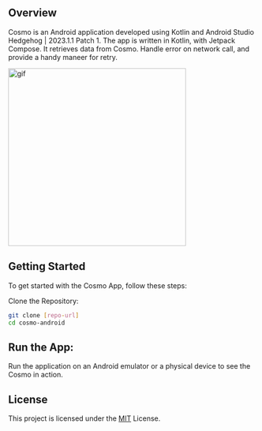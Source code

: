 ## Overview
Cosmo is an Android application developed using Kotlin and Android Studio Hedgehog | 2023.1.1 Patch 1.
The app is written in Kotlin, with Jetpack Compose. It retrieves data from Cosmo.
Handle error on network call, and provide a handy maneer for retry.

<img src="/cosmo-demo.gif?raw=true" width="360" title="cosmo-demo" alt="gif">

## Getting Started
To get started with the Cosmo App, follow these steps:

Clone the Repository:
```bash
git clone [repo-url]
cd cosmo-android
```

## Run the App:
Run the application on an Android emulator or a physical device to see the Cosmo in action.

## License
This project is licensed under the [MIT](https://choosealicense.com/licenses/mit/) License.

